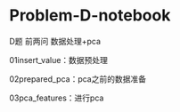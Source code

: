 # Problem-D-notebook
D题 前两问 数据处理+pca

01insert_value：数据预处理

02prepared_pca：pca之前的数据准备

03pca_features：进行pca

